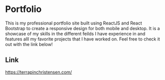 # Portfolio

This is my professional portfolio site built using ReactJS and React Bootstrap to create a responsive design for both mobile and desktop. It is a showcase of my skills in the different feilds I have experience in and features alll my favorite projects that I have worked on. Feel free to check it out with the link below!

## Link

https://terrapinchristensen.com/
